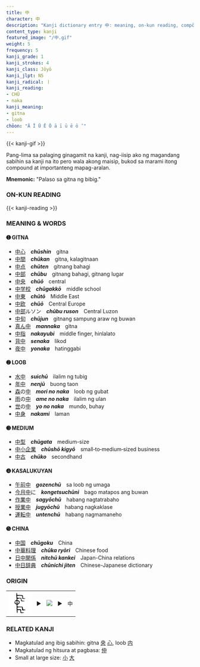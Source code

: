 ```yaml
---
title: 中
character: 中
description: "Kanji dictionary entry 中: meaning, on-kun reading, compōnds, origin, related kanji"
content_type: kanji
featured_image: "/中.gif"
weight: 5
frequency: 5
kanji_grade: 1
kanji_strokes: 4
kanji_class: Jōyō
kanji_jlpt: N5
kanji_radical: 丨
kanji_reading: 
- CHŪ
- naka
kanji_meaning:
- gitna
- loob
chōon: "Ā Ī Ū Ē Ō ā ī ū ē ō ’"
---
```

[//]: # (Don't edit the line below. Kanji animated GIF code is automatically generated.)
{{< kanji-gif >}}

[//]: # (Edit below this line.)

Pang-lima sa palaging ginagamit na kanji, nag-iisip ako ng magandang sabihin sa kanji na ito pero wala akong maisip, bukod sa marami itong compound at importanteng mapag-aralan.
 
**Mnemonic:** "Palaso sa gitna ng bibig."

### ON-KUN READING

[//]: # (Don't edit the line below. ON-KUN READING code is automatically generated.)
{{< kanji-reading >}}

### MEANING & WORDS

#### ➊ **GITNA**
  - [中](../中)[心](../心)　***chūshin***　gitna
  - [中](../中)[間](../間)　***chūkan***　gitna, kalagitnaan
  - [中](../中)[点](../点)　***chūten***　gitnang bahagi
  - [中](../中)[部](../部)　***chūbu***　gitnang bahagi, gitnang lugar
  - [中](../中)[央](../央)　***chūō***　central
  - [中](../中)[学](../学)[校](../校)　***chūgakkō***　middle school
  - [中](../中)[東](../東)　***chūtō***　Middle East
  - [中](../中)[欧](../欧)　***chūō***　Central Europe
  - [中](../中)[部](../部)ルソン　***chūbu ruson***　Central Luzon
  - [中](../中)[旬](../旬)　***chūjun***　gitnang sampung araw ng buwan
  - [真ん](../真)[中](../中)　***mannaka***　gitna
  - [中](../中)[指](../指)　***nakayubi***　middle finger, hinlalato
  - [背](../背)[中](../中)　***senaka***　likod
  - [夜](../夜)[中](../中)　***yonaka***　hatinggabi

#### ➋ **LOOB**
  - [水](../水)[中](../中)　***suichū***　ilalim ng tubig
  - [年](../年)[中](../中)　***nenjū***　buong taon
  - [森](../森)の[中](../中)　***mori no naka***　loob ng gubat
  - [雨](../雨)の[中](../中)　***ame no naka***　ilalim ng ulan
  - [世](../世)の[中](../中)　***yo no naka***　mundo, buhay
  - [中](../中)[身](../身)　***nakami***　laman

#### ➌ **MEDIUM**
  - [中](../中)[型](../型)　***chūgata***　medium-size
  - [中](../中)[小](../小)[企](../企)[業](../業)　***chūshō kigyō***　small‐to‐medium‐sized business
  - [中](../中)[古](../古)　***chūko***　secondhand

#### ➍ **KASALUKUYAN**
  - [午](../午)[前](../前)[中](../中)　***gozenchū***　sa loob ng umaga
  - [今](../今)[月](../月)[中](../中)に　***kongetsuchūni***　bago matapos ang buwan
  - [作](../作)[業](../業)[中](../中)　***sagyōchū***　habang nagtatrabaho
  - [授](../授)[業](../業)[中](../中)　***jugyōchū***　habang nagkaklase
  - [運](../運)[転](../転)[中](../中)　***untenchū***　habang nagmamaneho

#### ➎ **CHINA**
  - [中](../中)[国](../国)　***chūgoku***　China
  - [中](../中)[華](../華)[料](../料)[理](../理)　***chūka ryōri***　Chinese food
  - [日](../日)[中](../中)[関](../関)[係](../係)　***nitchū kankei***　Japan-China relations
  - [中](../中)[日](../日)[辞](../辞)[典](../典)　***chūnichi jiten***　Chinese-Japanese dictionary

### ORIGIN

<table class="kanji-table"><tr><td>
<img src="60px-中-bronze-shang.svg.png">
</td><td>▶</td><td>
<img src="60px-ACC-b00674.svg.png">
</td><td>▶</td>
<td class="kanji-origin">中</td>
</tr></table>

### RELATED KANJI
- Magkatulad ang ibig sabihin: gitna [央](../央) [心](../心), loob [内](../内)
- Magkatulad ng hitsura at pagbasa: [仲](../仲)
- Small at large size: [小](../小) [大](../大)